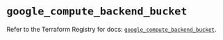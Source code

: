 # `google_compute_backend_bucket`

Refer to the Terraform Registry for docs: [`google_compute_backend_bucket`](https://registry.terraform.io/providers/hashicorp/google/6.35.0/docs/resources/compute_backend_bucket).
